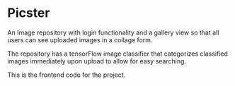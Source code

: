 # Picster


An Image repository with login functionality and a gallery view so that all users can see uploaded images in a collage form.


The repository has a tensorFlow image classifier that categorizes classified images immediately upon upload to allow for easy searching.


This is the frontend code for the project.
